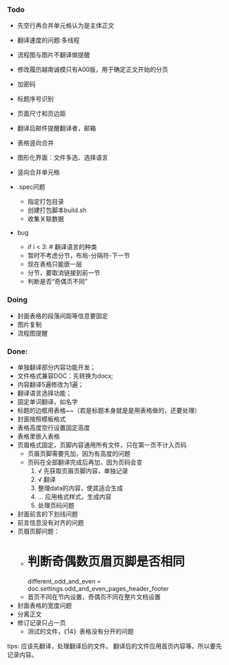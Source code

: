 ### Todo
 - 先空行再合并单元格认为是主体正文
 - 翻译速度的问题:多线程
 - 流程图与图片不翻译做提醒
 - 修改履历越南诚模只有A00版，用于确定正文开始的分页
 - 加密码
 - 标题序号识别
 - 页面尺寸和页边距

 - 翻译后邮件提醒翻译者，邮箱
 - 表格竖向合并

 - 图形化界面：文件多选、选择语言
 - 竖向合并单元格


 - .spec问题
   - 指定打包目录
   - 创建打包脚本build.sh
   - 收集关联数据

 - bug 
   - if i < 3: # 翻译语言的种类
   - 暂时不考虑分节，布局-分隔符-下一节
   - 现在表格只能嵌一层
   - 分节，要取消链接到前一节
   - 判断是否“奇偶页不同”


### Doing

 - 封面表格的段落间距等信息要固定
 - 图片复制
 - 流程图提醒



### Done:
 - 单独翻译部分内容功能开发；
 - 文件格式兼容DOC：先转换为docx;
 - 内容翻译5遍修改为1遍； 
 - 翻译语言选择功能；
 - 固定单词翻译，如名字
 - 标题的边框用表格~~（若是标题本身就是是用表格做的，还要处理）
 - 封面按照模板格式 
 - 表格高度空行设置固定高度 
 - 表格里嵌入表格
 - 页眉格式固定，页脚内容通用所有文件，只在第一页不计入页码
   - 页眉页脚需要先加，因为有高度的问题
   - 页码在全部翻译完成后再加，因为页码会变
     1. √ 先获取页眉页脚内容，单独记录
     2. √ 翻译
     3. 整理data的内容，使其适合生成
     4. ... 应用格式样式，生成内容
     5. 处理页码问题
 - 封面前言的下划线问题
 - 前言信息没有对齐的问题 
 - 页眉页脚问题：
   - # 判断奇偶数页眉页脚是否相同
        different_odd_and_even = doc.settings.odd_and_even_pages_header_footer
   - 首页不同在节内设置，奇偶页不同在整片文档设置
 - 封面表格的宽度问题
 - 分离正文
 - 修订记录只占一页
   - 测试的文件，《14》表格没有分开的问题

tips:
应该先翻译，处理翻译后的文件。
翻译后的文件应用首页内容等。所以要先记录内容。